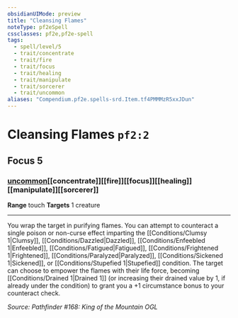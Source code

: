 ```yaml
---
obsidianUIMode: preview
title: "Cleansing Flames"
noteType: pf2eSpell
cssclasses: pf2e,pf2e-spell
tags:
  - spell/level/5
  - trait/concentrate
  - trait/fire
  - trait/focus
  - trait/healing
  - trait/manipulate
  - trait/sorcerer
  - trait/uncommon
aliases: "Compendium.pf2e.spells-srd.Item.tf4PMMMzR5xxJDun" 
---
```

# Cleansing Flames  `pf2:2`  
## Focus 5
### [uncommon](uncommon "Uncommon Rarity Trait")[[concentrate]][[fire]][[focus]][[healing]][[manipulate]][[sorcerer]]

**Range** touch
**Targets** 1 creature
* * * 
You wrap the target in purifying flames. You can attempt to counteract a single poison or non-curse effect imparting the [[Conditions/Clumsy 1|Clumsy]], [[Conditions/Dazzled|Dazzled]], [[Conditions/Enfeebled 1|Enfeebled]], [[Conditions/Fatigued|Fatigued]], [[Conditions/Frightened 1|Frightened]], [[Conditions/Paralyzed|Paralyzed]], [[Conditions/Sickened 1|Sickened]], or [[Conditions/Stupefied 1|Stupefied]] condition. The target can choose to empower the flames with their life force, becoming [[Conditions/Drained 1|Drained 1]] (or increasing their drained value by 1, if already under the condition) to grant you a +1 circumstance bonus to your counteract check.

*Source: Pathfinder #168: King of the Mountain*
*OGL*